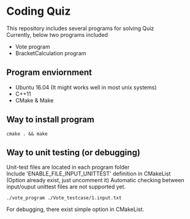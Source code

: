 Coding Quiz
=================
This repository includes several programs for solving Quiz  
Currently, below two programs included
+ Vote program
+ BracketCalculation program

Program enviornment
-----------------
+ Ubuntu 16.04 (It might works well in most unix systems)
+ C++11
+ CMake & Make

Way to install program 
-----------------
<pre><code>cmake . && make </code></pre>

Way to unit testing (or debugging)
-----------------
Unit-test files are located in each program folder  
Include 'ENABLE_FILE_INPUT_UNITTEST' definition in CMakeList  
(Option already exist, just uncomment it)
Automatic checking between input/ouput unittest files are not supported yet.

<pre><code>./vote_program ./Vote_testcase/1.input.txt </code></pre>

For debugging, there exist simple option in CMakeList.
